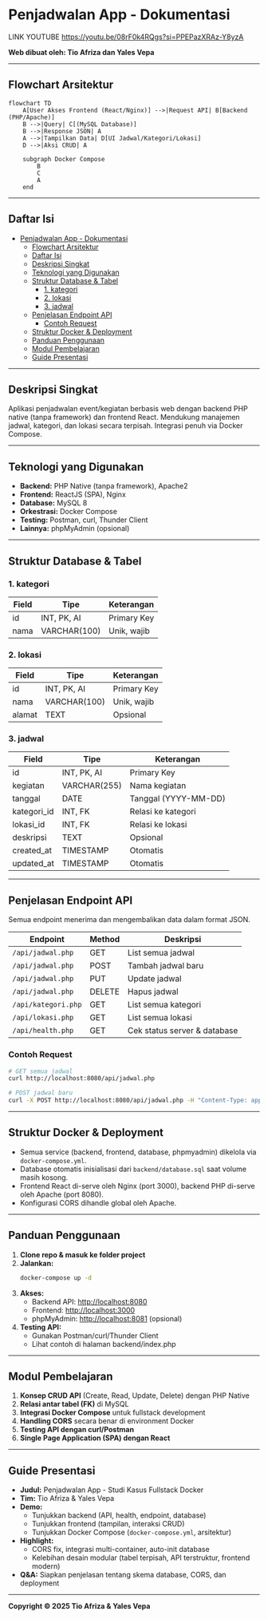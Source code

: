 # Penjadwalan App - Dokumentasi
LINK YOUTUBE https://youtu.be/08rF0k4RQgs?si=PPEPazXRAz-Y8yzA

**Web dibuat oleh: Tio Afriza dan Yales Vepa**

---

## Flowchart Arsitektur

```mermaid
flowchart TD
    A[User Akses Frontend (React/Nginx)] -->|Request API| B[Backend (PHP/Apache)]
    B -->|Query| C[(MySQL Database)]
    B -->|Response JSON| A
    A -->|Tampilkan Data| D[UI Jadwal/Kategori/Lokasi]
    D -->|Aksi CRUD| A
    
    subgraph Docker Compose
        B
        C
        A
    end
```

---

## Daftar Isi
- [Penjadwalan App - Dokumentasi](#penjadwalan-app---dokumentasi)
  - [Flowchart Arsitektur](#flowchart-arsitektur)
  - [Daftar Isi](#daftar-isi)
  - [Deskripsi Singkat](#deskripsi-singkat)
  - [Teknologi yang Digunakan](#teknologi-yang-digunakan)
  - [Struktur Database \& Tabel](#struktur-database--tabel)
    - [1. kategori](#1-kategori)
    - [2. lokasi](#2-lokasi)
    - [3. jadwal](#3-jadwal)
  - [Penjelasan Endpoint API](#penjelasan-endpoint-api)
    - [Contoh Request](#contoh-request)
  - [Struktur Docker \& Deployment](#struktur-docker--deployment)
  - [Panduan Penggunaan](#panduan-penggunaan)
  - [Modul Pembelajaran](#modul-pembelajaran)
  - [Guide Presentasi](#guide-presentasi)

---

## Deskripsi Singkat
Aplikasi penjadwalan event/kegiatan berbasis web dengan backend PHP native (tanpa framework) dan frontend React. Mendukung manajemen jadwal, kategori, dan lokasi secara terpisah. Integrasi penuh via Docker Compose.

---

## Teknologi yang Digunakan
- **Backend:** PHP Native (tanpa framework), Apache2
- **Frontend:** ReactJS (SPA), Nginx
- **Database:** MySQL 8
- **Orkestrasi:** Docker Compose
- **Testing:** Postman, curl, Thunder Client
- **Lainnya:** phpMyAdmin (opsional)

---

## Struktur Database & Tabel

### 1. kategori
| Field       | Tipe         | Keterangan          |
|-------------|--------------|---------------------|
| id          | INT, PK, AI  | Primary Key         |
| nama        | VARCHAR(100) | Unik, wajib         |

### 2. lokasi
| Field       | Tipe         | Keterangan          |
|-------------|--------------|---------------------|
| id          | INT, PK, AI  | Primary Key         |
| nama        | VARCHAR(100) | Unik, wajib         |
| alamat      | TEXT         | Opsional            |

### 3. jadwal
| Field       | Tipe         | Keterangan          |
|-------------|--------------|---------------------|
| id          | INT, PK, AI  | Primary Key         |
| kegiatan    | VARCHAR(255) | Nama kegiatan       |
| tanggal     | DATE         | Tanggal (YYYY-MM-DD)|
| kategori_id | INT, FK      | Relasi ke kategori  |
| lokasi_id   | INT, FK      | Relasi ke lokasi    |
| deskripsi   | TEXT         | Opsional            |
| created_at  | TIMESTAMP    | Otomatis            |
| updated_at  | TIMESTAMP    | Otomatis            |

---

## Penjelasan Endpoint API
Semua endpoint menerima dan mengembalikan data dalam format JSON.

| Endpoint              | Method | Deskripsi                        |
|-----------------------|--------|----------------------------------|
| `/api/jadwal.php`     | GET    | List semua jadwal                |
| `/api/jadwal.php`     | POST   | Tambah jadwal baru               |
| `/api/jadwal.php`     | PUT    | Update jadwal                    |
| `/api/jadwal.php`     | DELETE | Hapus jadwal                     |
| `/api/kategori.php`   | GET    | List semua kategori              |
| `/api/lokasi.php`     | GET    | List semua lokasi                |
| `/api/health.php`     | GET    | Cek status server & database     |

### Contoh Request
```bash
# GET semua jadwal
curl http://localhost:8080/api/jadwal.php

# POST jadwal baru
curl -X POST http://localhost:8080/api/jadwal.php -H "Content-Type: application/json" -d '{"kegiatan":"Tes","tanggal":"2025-07-25"}'
```

---

## Struktur Docker & Deployment
- Semua service (backend, frontend, database, phpmyadmin) dikelola via `docker-compose.yml`.
- Database otomatis inisialisasi dari `backend/database.sql` saat volume masih kosong.
- Frontend React di-serve oleh Nginx (port 3000), backend PHP di-serve oleh Apache (port 8080).
- Konfigurasi CORS dihandle global oleh Apache.

---

## Panduan Penggunaan
1. **Clone repo & masuk ke folder project**
2. **Jalankan:**
   ```bash
   docker-compose up -d
   ```
3. **Akses:**
   - Backend API: [http://localhost:8080](http://localhost:8080)
   - Frontend: [http://localhost:3000](http://localhost:3000)
   - phpMyAdmin: [http://localhost:8081](http://localhost:8081) (opsional)
4. **Testing API:**
   - Gunakan Postman/curl/Thunder Client
   - Lihat contoh di halaman backend/index.php

---

## Modul Pembelajaran
1. **Konsep CRUD API** (Create, Read, Update, Delete) dengan PHP Native
2. **Relasi antar tabel (FK)** di MySQL
3. **Integrasi Docker Compose** untuk fullstack development
4. **Handling CORS** secara benar di environment Docker
5. **Testing API dengan curl/Postman**
6. **Single Page Application (SPA) dengan React**

---

## Guide Presentasi
- **Judul:** Penjadwalan App - Studi Kasus Fullstack Docker
- **Tim:** Tio Afriza & Yales Vepa
- **Demo:**
  - Tunjukkan backend (API, health, endpoint, database)
  - Tunjukkan frontend (tampilan, interaksi CRUD)
  - Tunjukkan Docker Compose (`docker-compose.yml`, arsitektur)
- **Highlight:**
  - CORS fix, integrasi multi-container, auto-init database
  - Kelebihan desain modular (tabel terpisah, API terstruktur, frontend modern)
- **Q&A:** Siapkan penjelasan tentang skema database, CORS, dan deployment

---

**Copyright © 2025 Tio Afriza & Yales Vepa**
